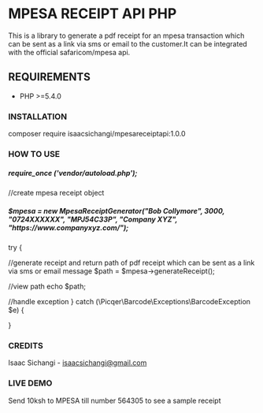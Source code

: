 <h1>MPESA RECEIPT API PHP</h1>

This is a library to generate a pdf receipt for an mpesa transaction which can be sent as a link via sms or email to the customer.It can be integrated with the official safaricom/mpesa api.

<h2>REQUIREMENTS</h2>

* PHP >=5.4.0

<h3>INSTALLATION</h3>

composer require isaacsichangi/mpesareceiptapi:1.0.0

<h3> HOW TO USE </h3>

<h5>require_once ('vendor/autoload.php');</h5>

//create mpesa receipt object
<h5>$mpesa = new MpesaReceiptGenerator("Bob Collymore", 3000, "0724XXXXXX", "MPJ54C33P", "Company XYZ", "https://www.companyxyz.com/");</h5>
<p>
try {

  //generate receipt and return path of pdf receipt which can be sent as a link via sms or email message
  $path = $mpesa->generateReceipt();


//view path
 echo $path;

//handle exception
} catch (\Picqer\Barcode\Exceptions\BarcodeException $e) {


}
</p>
<h3>CREDITS</h3>

Isaac Sichangi - isaacsichangi@gmail.com

<h3>LIVE DEMO</h3>

Send 10ksh to MPESA till number 564305 to see a sample receipt
